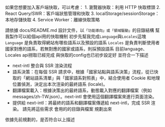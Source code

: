 如果您想要加入客戶端快取，可以考慮：
1.
瀏覽器快取：利用 HTTP 快取標頭
2.
React Query/SWR：客戶端狀態管理和快取
3.
localStorage/sessionStorage：本地存儲快取
4.
Service Worker：離線快取策略


請依據 docs/README.md 設計文件，以`「功能導向」或「領域驅動」`的目錄結構
幫我製作可以給個api用的快取機制
初步先幫我完成`Language`與`Locales`這塊
`Language` 是負責取得網站有哪些語系以及預設的語系
`Locales` 是負責判斷使用者國家對應的語系，若無對應的國家或語系，則採預設語系
目前language、Locales api撈取已經完成 與快取的config也已初步設定好
並符合一下描述
* next-intl 整合與 SSR 渲染流程
* 語系決策：在每個 SSR 請求中，根據「國家站點與語系決策」流程，從已快取的「網站語系清單」與「國家語系對照表」中，結合使用者 Cookie 和地理位置偵測，決定出本次渲染的最終語系 (locale)。
* 翻譯檔案載入：根據決策出的最終語系，動態載入對應的翻譯檔案（例如 messages/zh-TW.json）。next-intl 會使用這個翻譯檔案來進行頁面渲染。
* 提供給 next-intl：將最終的語系和翻譯檔案傳遞給 next-intl，完成 SSR 渲染。
請先將這些需求 會用的的目錄與檔案
規劃出來

依據先前規劃的，是否符合以上描述